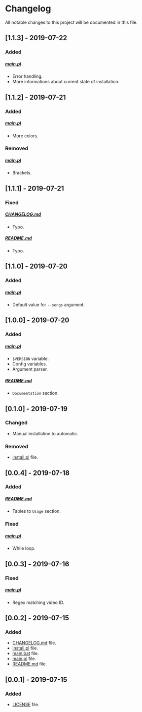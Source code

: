 # Changelog

All notable changes to this project will be documented in this file.

## [1.1.3] - 2019-07-22

### Added

##### [main.pl](main.pl)

- Error handling.
- More informations about current state of installation.

## [1.1.2] - 2019-07-21

### Added

##### [main.pl](main.pl)

- More colors.

### Removed

##### [main.pl](main.pl)

- Brackets.

## [1.1.1] - 2019-07-21

### Fixed

##### [CHANGELOG.md](CHANGELOG.md)

- Typo.

##### [README.md](README.md)

- Typo.

## [1.1.0] - 2019-07-20

### Added

##### [main.pl](main.pl)

- Default value for `--songs` argument.

## [1.0.0] - 2019-07-20

### Added

##### [main.pl](main.pl)

- `$VERSION` variable.
- Config variables.
- Argument parser.

##### [README.md](README.md)

- `Documentation` section.

## [0.1.0] - 2019-07-19

### Changed

- Manual installation to automatic.

### Removed

- [install.pl](install.pl) file.

## [0.0.4] - 2019-07-18

### Added

##### [README.md](README.md)

- Tables to `Usage` section.

### Fixed

##### [main.pl](main.pl)

- While loop.

## [0.0.3] - 2019-07-16

### Fixed

##### [main.pl](main.pl)

- Regex matching video ID.

## [0.0.2] - 2019-07-15

### Added

- [CHANGELOG.md](CHANGELOG.md) file.
- [install.pl](install.pl) file.
- [main.bat](main.bat) file.
- [main.pl](main.pl) file.
- [README.md](README.md) file.

## [0.0.1] - 2019-07-15

### Added

- [LICENSE](LICENSE) file.
